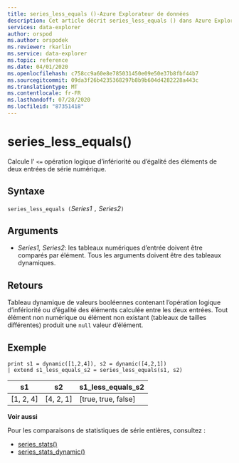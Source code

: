 ```yaml
---
title: series_less_equals ()-Azure Explorateur de données
description: Cet article décrit series_less_equals () dans Azure Explorateur de données.
services: data-explorer
author: orspod
ms.author: orspodek
ms.reviewer: rkarlin
ms.service: data-explorer
ms.topic: reference
ms.date: 04/01/2020
ms.openlocfilehash: c758cc9a60e8e785031450e09e50e37b8fbf44b7
ms.sourcegitcommit: 09da3f26b4235368297b8b9b604d4282228a443c
ms.translationtype: MT
ms.contentlocale: fr-FR
ms.lasthandoff: 07/28/2020
ms.locfileid: "87351418"
---
```

# <a name="series_less_equals"></a>series_less_equals()

Calcule l' `<=` opération logique d’infériorité ou d’égalité des éléments de deux entrées de série numérique.

## <a name="syntax"></a>Syntaxe

`series_less_equals (`*Series1* `,` *Series2*`)`

## <a name="arguments"></a>Arguments

* *Series1, Series2*: les tableaux numériques d’entrée doivent être comparés par élément. Tous les arguments doivent être des tableaux dynamiques. 

## <a name="returns"></a>Retours

Tableau dynamique de valeurs booléennes contenant l’opération logique d’infériorité ou d’égalité des éléments calculée entre les deux entrées. Tout élément non numérique ou élément non existant (tableaux de tailles différentes) produit une `null` valeur d’élément.

## <a name="example"></a>Exemple

<!-- csl: https://help.kusto.windows.net:443/Samples -->
```kusto
print s1 = dynamic([1,2,4]), s2 = dynamic([4,2,1])
| extend s1_less_equals_s2 = series_less_equals(s1, s2)
```

|s1|s2|s1_less_equals_s2|
|---|---|---|
|[1, 2, 4]|[4, 2, 1]|[true, true, false]|

**Voir aussi**

Pour les comparaisons de statistiques de série entières, consultez :
* [series_stats()](series-statsfunction.md)
* [series_stats_dynamic()](series-stats-dynamicfunction.md)

